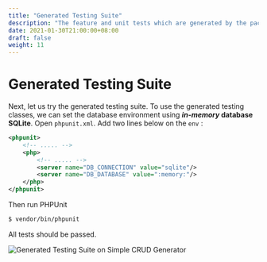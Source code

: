 ```yaml
---
title: "Generated Testing Suite"
description: "The feature and unit tests which are generated by the package."
date: 2021-01-30T21:00:00+08:00
draft: false
weight: 11
---
```


# Generated Testing Suite

Next, let us try the generated testing suite. To use the generated testing classes, we can set the database environment using ***in-memory* database SQLite**. Open `phpunit.xml`. Add two lines below on the `env` :

```xml
<phpunit>
    <!-- ..... -->
    <php>
        <!-- ..... -->
        <server name="DB_CONNECTION" value="sqlite"/>
        <server name="DB_DATABASE" value=":memory:"/>
    </php>
</phpunit>
```

Then run PHPUnit

```bash
$ vendor/bin/phpunit
```

All tests should be passed.

![Generated Testing Suite on Simple CRUD Generator](images/simple-crud-generator-02.jpg)
